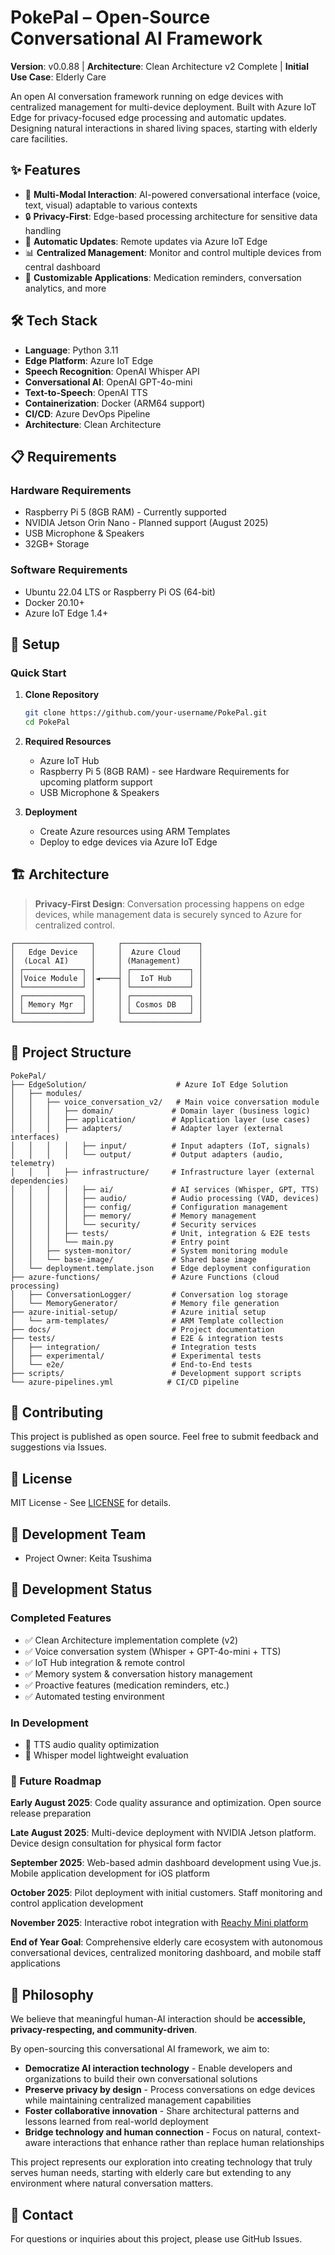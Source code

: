# PokePal – Open‑Source Conversational AI Framework

**Version**: v0.0.88 | **Architecture**: Clean Architecture v2 Complete | **Initial Use Case**: Elderly Care

An open AI conversation framework running on edge devices with centralized management for multi-device deployment.
Built with Azure IoT Edge for privacy-focused edge processing and automatic updates.
Designing natural interactions in shared living spaces, starting with elderly care facilities.

## ✨ Features

- 💬 **Multi-Modal Interaction**: AI-powered conversational interface (voice, text, visual) adaptable to various contexts
- 🔒 **Privacy-First**: Edge-based processing architecture for sensitive data handling
- 🔄 **Automatic Updates**: Remote updates via Azure IoT Edge
- 📊 **Centralized Management**: Monitor and control multiple devices from central dashboard
- 🎯 **Customizable Applications**: Medication reminders, conversation analytics, and more

## 🛠 Tech Stack

- **Language**: Python 3.11
- **Edge Platform**: Azure IoT Edge
- **Speech Recognition**: OpenAI Whisper API
- **Conversational AI**: OpenAI GPT-4o-mini
- **Text-to-Speech**: OpenAI TTS
- **Containerization**: Docker (ARM64 support)
- **CI/CD**: Azure DevOps Pipeline
- **Architecture**: Clean Architecture

## 📋 Requirements

### Hardware Requirements
- Raspberry Pi 5 (8GB RAM) - Currently supported
- NVIDIA Jetson Orin Nano - Planned support (August 2025)
- USB Microphone & Speakers
- 32GB+ Storage

### Software Requirements
- Ubuntu 22.04 LTS or Raspberry Pi OS (64-bit)
- Docker 20.10+
- Azure IoT Edge 1.4+

## 🚀 Setup

### Quick Start

1. **Clone Repository**
   ```bash
   git clone https://github.com/your-username/PokePal.git
   cd PokePal
   ```

2. **Required Resources**
   - Azure IoT Hub
   - Raspberry Pi 5 (8GB RAM) - see Hardware Requirements for upcoming platform support
   - USB Microphone & Speakers

3. **Deployment**
   - Create Azure resources using ARM Templates
   - Deploy to edge devices via Azure IoT Edge

## 🏗 Architecture

> **Privacy-First Design**: Conversation processing happens on edge devices, while management data is securely synced to Azure for centralized control.

```
┌─────────────────┐     ┌─────────────────┐
│   Edge Device   │     │  Azure Cloud    │
│  (Local AI)     │     │ (Management)    │
│ ┌─────────────┐ │     │ ┌─────────────┐ │
│ │Voice Module │ │◄────┤ │  IoT Hub    │ │
│ └─────────────┘ │     │ └─────────────┘ │
│ ┌─────────────┐ │     │ ┌─────────────┐ │
│ │ Memory Mgr  │ │     │ │ Cosmos DB   │ │
│ └─────────────┘ │     │ └─────────────┘ │
└─────────────────┘     └─────────────────┘
```

## 📁 Project Structure

```
PokePal/
├── EdgeSolution/                    # Azure IoT Edge Solution
│   ├── modules/
│   │   ├── voice_conversation_v2/   # Main voice conversation module
│   │   │   ├── domain/             # Domain layer (business logic)
│   │   │   ├── application/        # Application layer (use cases)
│   │   │   ├── adapters/           # Adapter layer (external interfaces)
│   │   │   │   ├── input/          # Input adapters (IoT, signals)
│   │   │   │   └── output/         # Output adapters (audio, telemetry)
│   │   │   ├── infrastructure/     # Infrastructure layer (external dependencies)
│   │   │   │   ├── ai/             # AI services (Whisper, GPT, TTS)
│   │   │   │   ├── audio/          # Audio processing (VAD, devices)
│   │   │   │   ├── config/         # Configuration management
│   │   │   │   ├── memory/         # Memory management
│   │   │   │   └── security/       # Security services
│   │   │   ├── tests/              # Unit, integration & E2E tests
│   │   │   └── main.py             # Entry point
│   │   ├── system-monitor/         # System monitoring module
│   │   └── base-image/             # Shared base image
│   └── deployment.template.json    # Edge deployment configuration
├── azure-functions/                # Azure Functions (cloud processing)
│   ├── ConversationLogger/         # Conversation log storage
│   └── MemoryGenerator/            # Memory file generation
├── azure-initial-setup/            # Azure initial setup
│   └── arm-templates/              # ARM Template collection
├── docs/                           # Project documentation
├── tests/                          # E2E & integration tests
│   ├── integration/                # Integration tests
│   ├── experimental/               # Experimental tests
│   └── e2e/                        # End-to-End tests
├── scripts/                        # Development support scripts
└── azure-pipelines.yml            # CI/CD pipeline
```

## 🤝 Contributing

This project is published as open source.
Feel free to submit feedback and suggestions via Issues.

## 📄 License

MIT License - See [LICENSE](LICENSE) for details.

## 👥 Development Team

- Project Owner: Keita Tsushima

## 🎯 Development Status

### Completed Features
- ✅ Clean Architecture implementation complete (v2)
- ✅ Voice conversation system (Whisper + GPT-4o-mini + TTS)
- ✅ IoT Hub integration & remote control
- ✅ Memory system & conversation history management
- ✅ Proactive features (medication reminders, etc.)
- ✅ Automated testing environment

### In Development
- 🔄 TTS audio quality optimization
- 🔄 Whisper model lightweight evaluation

### 🚀 Future Roadmap

**Early August 2025**: Code quality assurance and optimization. Open source release preparation

**Late August 2025**: Multi-device deployment with NVIDIA Jetson platform. Device design consultation for physical form factor

**September 2025**: Web-based admin dashboard development using Vue.js. Mobile application development for iOS platform

**October 2025**: Pilot deployment with initial customers. Staff monitoring and control application development

**November 2025**: Interactive robot integration with [Reachy Mini platform](https://huggingface.co/blog/reachy-mini)

**End of Year Goal**: Comprehensive elderly care ecosystem with autonomous conversational devices, centralized monitoring dashboard, and mobile staff applications

## 🎯 Philosophy

We believe that meaningful human-AI interaction should be **accessible, privacy-respecting, and community-driven**. 

By open-sourcing this conversational AI framework, we aim to:
- **Democratize AI interaction technology** - Enable developers and organizations to build their own conversational solutions
- **Preserve privacy by design** - Process conversations on edge devices while maintaining centralized management capabilities  
- **Foster collaborative innovation** - Share architectural patterns and lessons learned from real-world deployment
- **Bridge technology and human connection** - Focus on natural, context-aware interactions that enhance rather than replace human relationships

This project represents our exploration into creating technology that truly serves human needs, starting with elderly care but extending to any environment where natural conversation matters.

## 📧 Contact

For questions or inquiries about this project, please use GitHub Issues.